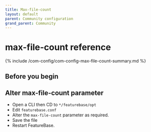 ```yaml
---
title: Max-file-count
layout: default
parent: Community configuration
grand_parent: Community
---
```


# max-file-count reference

{% include /com-config/com-config-max-file-count-summary.md %}

## Before you begin



## Alter max-file-count parameter

* Open a CLI then CD to `*/featurebase/opt`
* Edit `featurebase.conf`
* Alter the `max-file-count` parameter as required.
* Save the file
* Restart FeatureBase.
